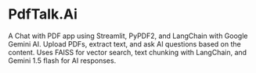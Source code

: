 # PdfTalk.Ai
A Chat with PDF app using Streamlit, PyPDF2, and LangChain with Google Gemini AI. Upload PDFs, extract text, and ask AI questions based on the content. Uses FAISS for vector search, text chunking with LangChain, and Gemini 1.5 flash for AI responses.
